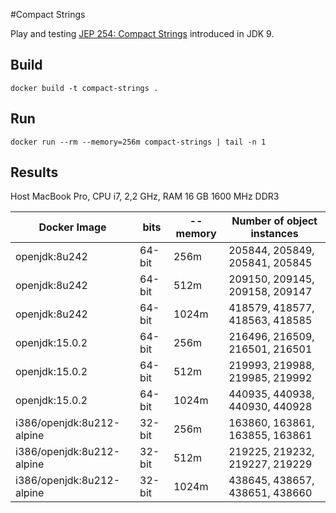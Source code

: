 #Compact Strings

Play and testing [JEP 254: Compact Strings](https://openjdk.java.net/jeps/254) introduced in JDK 9.

## Build

```shell
docker build -t compact-strings .
```

## Run

```shell
docker run --rm --memory=256m compact-strings | tail -n 1
```

## Results

Host MacBook Pro, CPU i7, 2,2 GHz, RAM 16 GB 1600 MHz DDR3

| Docker Image              | bits    | --memory | Number of object instances     |
|---------------------------|---------|----------|--------------------------------|
| openjdk:8u242             | 64-bit  | 256m     | 205844, 205849, 205841, 205845 |
| openjdk:8u242             | 64-bit  | 512m     | 209150, 209145, 209158, 209147 |
| openjdk:8u242             | 64-bit  | 1024m    | 418579, 418577, 418563, 418585 |
| openjdk:15.0.2            | 64-bit  | 256m     | 216496, 216509, 216501, 216501 |
| openjdk:15.0.2            | 64-bit  | 512m     | 219993, 219988, 219985, 219992 |
| openjdk:15.0.2            | 64-bit  | 1024m    | 440935, 440938, 440930, 440928 |
| i386/openjdk:8u212-alpine | 32-bit  | 256m     | 163860, 163861, 163855, 163861 |
| i386/openjdk:8u212-alpine | 32-bit  | 512m     | 219225, 219232, 219227, 219229 |
| i386/openjdk:8u212-alpine | 32-bit  | 1024m    | 438645, 438657, 438651, 438660 |

